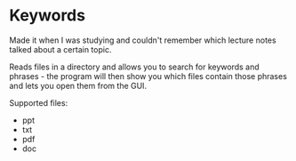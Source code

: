 Keywords
========
Made it when I was studying and couldn't remember which lecture notes talked about a certain topic.

Reads files in a directory and allows you to search for keywords and phrases - the program will then show you which files
contain those phrases and lets you open them from the GUI.

Supported files:
 - ppt
 - txt
 - pdf
 - doc
